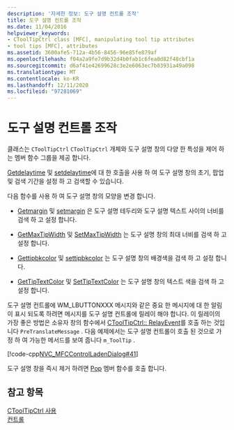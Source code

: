 ```yaml
---
description: '자세한 정보: 도구 설명 컨트롤 조작'
title: 도구 설명 컨트롤 조작
ms.date: 11/04/2016
helpviewer_keywords:
- CToolTipCtrl class [MFC], manipulating tool tip attributes
- tool tips [MFC], attributes
ms.assetid: 3600afe5-712a-4b56-8456-96e85fe879af
ms.openlocfilehash: f04a2a9fe7d9b32d4b0fab1c6fea0d82f48cbf1a
ms.sourcegitcommit: d6af41e42699628c3e2e6063ec7b03931a49a098
ms.translationtype: MT
ms.contentlocale: ko-KR
ms.lasthandoff: 12/11/2020
ms.locfileid: "97281069"
---
```

# <a name="manipulating-the-tool-tip-control"></a>도구 설명 컨트롤 조작

클래스는 `CToolTipCtrl` `CToolTipCtrl` 개체와 도구 설명 창의 다양 한 특성을 제어 하는 멤버 함수 그룹을 제공 합니다.

[Getdelaytime](reference/ctooltipctrl-class.md#getdelaytime) 및 [setdelaytime](reference/ctooltipctrl-class.md#setdelaytime)에 대 한 호출을 사용 하 여 도구 설명 창의 초기, 팝업 및 검색 기간을 설정 하 고 검색할 수 있습니다.

다음 함수를 사용 하 여 도구 설명 창의 모양을 변경 합니다.

- [Getmargin](reference/ctooltipctrl-class.md#getmargin) 및 [setmargin](reference/ctooltipctrl-class.md#setmargin) 은 도구 설명 테두리와 도구 설명 텍스트 사이의 너비를 검색 하 고 설정 합니다.

- [GetMaxTipWidth](reference/ctooltipctrl-class.md#getmaxtipwidth) 및 [SetMaxTipWidth](reference/ctooltipctrl-class.md#setmaxtipwidth) 는 도구 설명 창의 최대 너비를 검색 하 고 설정 합니다.

- [Gettipbkcolor](reference/ctooltipctrl-class.md#gettipbkcolor) 및 [settipbkcolor](reference/ctooltipctrl-class.md#settipbkcolor) 는 도구 설명 창의 배경색을 검색 하 고 설정 합니다.

- [GetTipTextColor](reference/ctooltipctrl-class.md#gettiptextcolor) 및 [SetTipTextColor](reference/ctooltipctrl-class.md#settiptextcolor) 는 도구 설명 창의 텍스트 색을 검색 하 고 설정 합니다.

도구 설명 컨트롤에 WM_LBUTTONXXX 메시지와 같은 중요 한 메시지에 대 한 알림이 표시 되도록 하려면 메시지를 도구 설명 컨트롤에 릴레이 해야 합니다. 이 릴레이의 가장 좋은 방법은 소유자 창의 함수에서 [CToolTipCtrl:: RelayEvent](reference/ctooltipctrl-class.md#relayevent)를 호출 하는 것입니다 `PreTranslateMessage` . 다음 예제에서는 도구 설명 컨트롤이 호출 된 것으로 가정 하 여 가능한 메서드를 보여 줍니다 `m_ToolTip` .

[!code-cpp[NVC_MFCControlLadenDialog#41](codesnippet/cpp/manipulating-the-tool-tip-control_1.cpp)]

도구 설명 창을 즉시 제거 하려면 [Pop](reference/ctooltipctrl-class.md#pop) 멤버 함수를 호출 합니다.

## <a name="see-also"></a>참고 항목

[CToolTipCtrl 사용](using-ctooltipctrl.md)<br/>
[컨트롤](controls-mfc.md)
